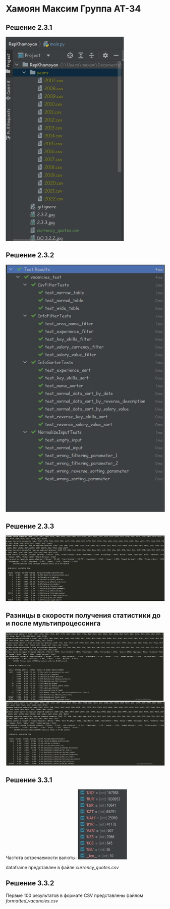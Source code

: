 # Хамоян Максим Группа АТ-34


## Решение 2.3.1
![Alt text](https://github.com/Maksimyska/KhamoyanMax/blob/main/csv_years.jpg)

## Решение 2.3.2
![Alt text](https://github.com/Maksimyska/KhamoyanMax/blob/main/2.3.2.jpg)

## Решение 2.3.3
![Alt text](https://github.com/Maksimyska/KhamoyanMax/blob/main/2.3.3.jpg)

## Разницы в скорости получения статистики до и после мультипроцессинга
![Alt text](https://github.com/Maksimyska/KhamoyanMax/blob/main/DO%203.2.2.jpg)
![Alt text](https://github.com/Maksimyska/KhamoyanMax/blob/main/POSLE%203.2.2.jpg)


## Решение 3.3.1
Частота встречаемости валюты:
![Alt text](https://github.com/Maksimyska/KhamoyanMax/blob/main/3.3.1.jpg)

dataframe представлен в файле *currency_quotes.csv*

## Решение 3.3.2
Первые 100 результатов в формате CSV представлены файлом *formatted_vacancies.csv*

